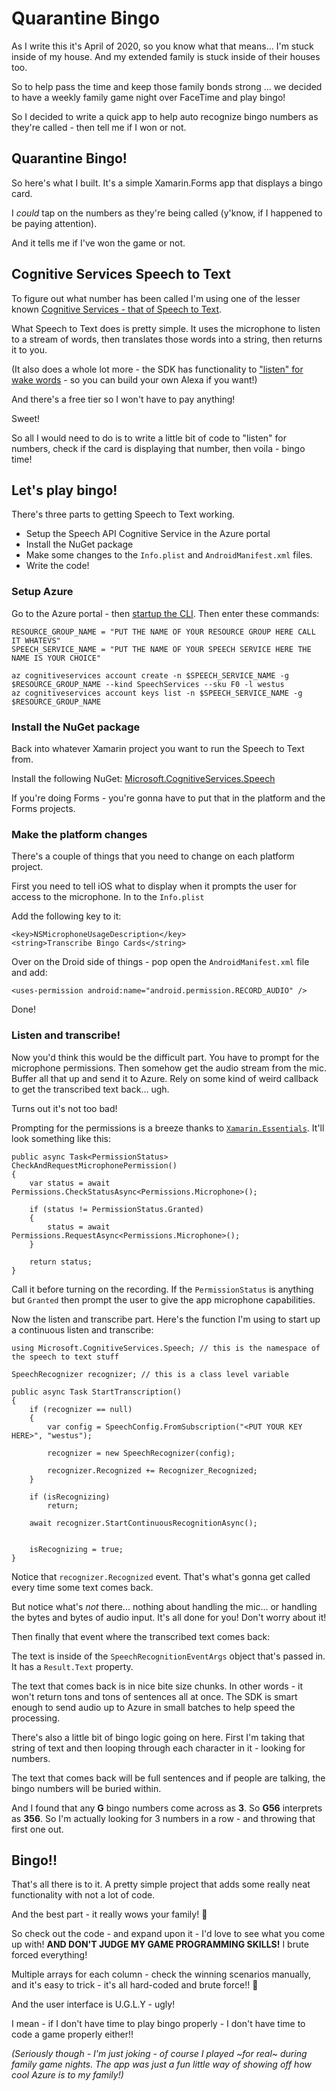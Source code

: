 # Quarantine Bingo

As I write this it's April of 2020, so you know what that means... I'm stuck inside of my house. And my extended family is stuck inside of their houses too.

So to help pass the time and keep those family bonds strong ... we decided to have a weekly family game night over FaceTime and play bingo!

So I decided to write a quick app to help auto recognize bingo numbers as they're called - then tell me if I won or not.

## Quarantine Bingo!

So here's what I built. It's a simple Xamarin.Forms app that displays a bingo card.

I _could_ tap on the numbers as they're being called (y'know, if I happened to be paying attention).

And it tells me if I've won the game or not.

## Cognitive Services Speech to Text

To figure out what number has been called I'm using one of the lesser known [Cognitive Services - that of Speech to Text](https://docs.microsoft.com/azure/cognitive-services/speech-service/quickstarts/speech-to-text-from-microphone?WT.mc_id=quarantinebingo-github-masoucou).

What Speech to Text does is pretty simple. It uses the microphone to listen to a stream of words, then translates those words into a string, then returns it to you. 

(It also does a whole lot more - the SDK has functionality to ["listen" for wake words](https://docs.microsoft.com/azure/cognitive-services/speech-service/how-to-choose-recognition-mode?WT.mc_id=quarantinebingo-github-masoucou) - so you can build your own Alexa if you want!)

And there's a free tier so I won't have to pay anything!

Sweet!

So all I would need to do is to write a little bit of code to "listen" for numbers, check if the card is displaying that number, then voila - bingo time!

## Let's play bingo!

There's three parts to getting Speech to Text working.

* Setup the Speech API Cognitive Service in the Azure portal
* Install the NuGet package
* Make some changes to the `Info.plist` and `AndroidManifest.xml` files.
* Write the code!

### Setup Azure

Go to the Azure portal - then [startup the CLI](https://docs.microsoft.com/azure/cloud-shell/quickstart?view=azure-cli-latest&WT.mc_id=quarantinebingo-github-masoucou). Then enter these commands:

```language-bash
RESOURCE_GROUP_NAME = "PUT THE NAME OF YOUR RESOURCE GROUP HERE CALL IT WHATEVS"
SPEECH_SERVICE_NAME = "PUT THE NAME OF YOUR SPEECH SERVICE HERE THE NAME IS YOUR CHOICE"

az cognitiveservices account create -n $SPEECH_SERVICE_NAME -g $RESOURCE_GROUP_NAME --kind SpeechServices --sku F0 -l westus
az cognitiveservices account keys list -n $SPEECH_SERVICE_NAME -g $RESOURCE_GROUP_NAME
```

### Install the NuGet package

Back into whatever Xamarin project you want to run the Speech to Text from.

Install the following NuGet: [Microsoft.CognitiveServices.Speech](https://www.nuget.org/packages/Microsoft.CognitiveServices.Speech/)

If you're doing Forms - you're gonna have to put that in the platform and the Forms projects.

### Make the platform changes

There's a couple of things that you need to change on each platform project.

First you need to tell iOS what to display when it prompts the user for access to the microphone. In to the `Info.plist`

Add the following key to it:

```language-xml
<key>NSMicrophoneUsageDescription</key>
<string>Transcribe Bingo Cards</string>
```

Over on the Droid side of things - pop open the `AndroidManifest.xml` file and add:

```language-xml
<uses-permission android:name="android.permission.RECORD_AUDIO" />
```

Done!

### Listen and transcribe!

Now you'd think this would be the difficult part. You have to prompt for the microphone permissions. Then somehow get the audio stream from the mic. Buffer all that up and send it to Azure. Rely on some kind of weird callback to get the transcribed text back... ugh.

Turns out it's not too bad!

Prompting for the permissions is a breeze thanks to [`Xamarin.Essentials`](https://docs.microsoft.com/xamarin/essentials/permissions?WT.mc_id=quarantinebingo-github-masoucou). It'll look something like this:

```language-csharp
public async Task<PermissionStatus> CheckAndRequestMicrophonePermission()
{
    var status = await Permissions.CheckStatusAsync<Permissions.Microphone>();

    if (status != PermissionStatus.Granted)
    {
        status = await Permissions.RequestAsync<Permissions.Microphone>();
    }

    return status;
}
```

Call it before turning on the recording. If the `PermissionStatus` is anything but `Granted` then prompt the user to give the app microphone capabilities.

Now the listen and transcribe part. Here's the function I'm using to start up a continuous listen and transcribe:

```language-csharp
using Microsoft.CognitiveServices.Speech; // this is the namespace of the speech to text stuff

SpeechRecognizer recognizer; // this is a class level variable

public async Task StartTranscription()
{
    if (recognizer == null)
    {
        var config = SpeechConfig.FromSubscription("<PUT YOUR KEY HERE>", "westus");

        recognizer = new SpeechRecognizer(config);

        recognizer.Recognized += Recognizer_Recognized;
    }

    if (isRecognizing)
        return;

    await recognizer.StartContinuousRecognitionAsync();


    isRecognizing = true;
}
```

Notice that `recognizer.Recognized` event. That's what's gonna get called every time some text comes back.

But notice what's _not_ there... nothing about handling the mic... or handling the bytes and bytes of audio input. It's all done for you! Don't worry about it!

Then finally that event where the transcribed text comes back:

The text is inside of the `SpeechRecognitionEventArgs` object that's passed in. It has a `Result.Text` property.

The text that comes back is in nice bite size chunks. In other words - it won't return tons and tons of sentences all at once. The SDK is smart enough to send audio up to Azure in small batches to help speed the processing.

There's also a little bit of bingo logic going on here. First I'm taking that string of text and then looping through each character in it - looking for numbers. 

The text that comes back will be full sentences and if people are talking, the bingo numbers will be buried within.

And I found that any **G** bingo numbers come across as **3**. So **G56** interprets as **356**. So I'm actually looking for 3 numbers in a row - and throwing that first one out.

## Bingo!!

That's all there is to it. A pretty simple project that adds some really neat functionality with not a lot of code.

And the best part - it really wows your family! 🤣

So check out the code - and expand upon it - I'd love to see what you come up with! **AND DON'T JUDGE MY GAME PROGRAMMING SKILLS!** I brute forced everything! 

Multiple arrays for each column - check the winning scenarios manually, and it's easy to trick - it's all hard-coded and brute force!! 💪

And the user interface is U.G.L.Y - ugly!

I mean - if I don't have time to play bingo properly - I don't have time to code a game properly either!!

_(Seriously though - I'm just joking - of course I played ~for real~ during family game nights. The app was just a fun little way of showing off how cool Azure is to my family!)_
